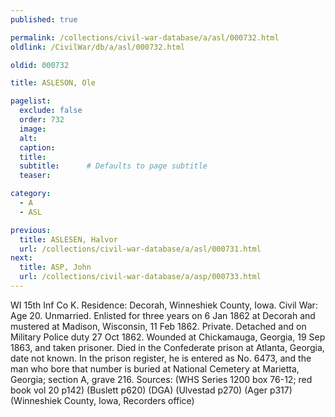 ```yaml
---
published: true

permalink: /collections/civil-war-database/a/asl/000732.html
oldlink: /CivilWar/db/a/asl/000732.html

oldid: 000732

title: ASLESON, Ole

pagelist:
  exclude: false
  order: 732
  image: 
  alt:
  caption:
  title:
  subtitle:      # Defaults to page subtitle
  teaser:

category: 
  - A 
  - ASL

previous:
  title: ASLESEN, Halvor
  url: /collections/civil-war-database/a/asl/000731.html  
next:
  title: ASP, John
  url: /collections/civil-war-database/a/asp/000733.html   
---
```

WI 15th Inf Co K. Residence: Decorah, Winneshiek County, Iowa. Civil War: Age 20. Unmarried. Enlisted for three years on 6 Jan 1862 at Decorah and mustered at Madison, Wisconsin, 11 Feb 1862. Private. Detached and on Military Police duty 27 Oct 1862. Wounded at Chickamauga, Georgia, 19 Sep 1863, and taken prisoner. Died in the Confederate prison at Atlanta, Georgia, date not known. In the prison register, he is entered as No. 6473, and the man who bore that number is buried at National Cemetery at Marietta, Georgia; section A, grave 216. Sources: (WHS Series 1200 box 76-12; red book vol 20 p142) (Buslett p620) (DGA) (Ulvestad p270) (Ager p317) (Winneshiek County, Iowa, Recorders office)